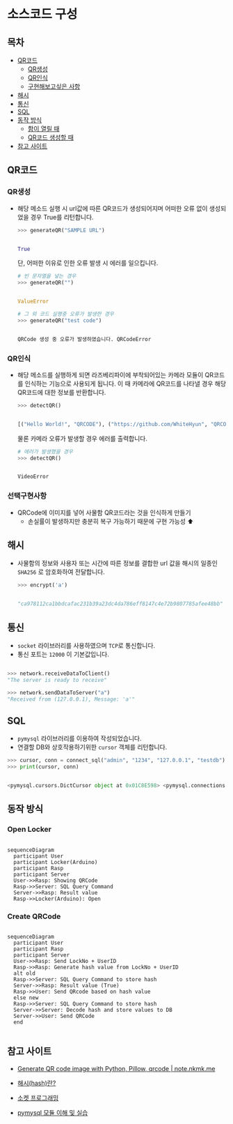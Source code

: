 # 소스코드 구성

## 목차

- [QR코드](#QR코드)
  - [QR생성](#QR생성)
  - [QR인식](#QR인식)
  - [구현해보고싶은 사항](#선택구현사항)
- [해시](#해시)
- [통신](#통신)
- [SQL](#SQL)
- [동작 방식](#동작-방식)
  - [함이 열릴 때](#Open-Locker)
  - [QR코드 생성할 때](#Create-QRCode)
- [참고 사이트](#참고-사이트)

## QR코드

### QR생성

- 해당 메소드 실행 시 url값에 따른 QR코드가 생성되어지며 어떠한 오류 없이 생성되었을 경우 True를 리턴합니다.

  ```python
  >>> generateQR("SAMPLE URL")


  True
  ```

  단, 어떠한 이유로 인한 오류 발생 시 에러를 일으킵니다.

  ```python
  # 빈 문자열을 넣는 경우
  >>> generateQR("")


  ValueError
  ```

  ```python
  # 그 외 코드 실행중 오류가 발생한 경우
  >>> generateQR("test code")


  QRCode 생성 중 오류가 발생하였습니다. QRCodeError
  ```

### QR인식

- 해당 메소드를 실행하게 되면 라즈베리파이에 부착되어있는 카메라 모듈이 QR코드를 인식하는 기능으로 사용되게 됩니다.
  이 때 카메라에 QR코드를 나타낼 경우 해당 QR코드에 대한 정보를 반환합니다.

  ```python
  >>> detectQR()


  [("Hello World!", "QRCODE"), ("https://github.com/WhiteHyun", "QRCODE")]
  ```

  물론 카메라 오류가 발생할 경우 에러를 출력합니다.

  ```python
  # 에러가 발생했을 경우
  >>> detectQR()


  VideoError
  ```

### 선택구현사항

- QRCode에 이미지를 넣어 사물함 QR코드라는 것을 인식하게 만들기
  - 손실률이 발생하지만 충분히 복구 가능하기 때문에 구현 가능성 ⬆

## 해시

- 사물함의 정보와 사용자 또는 시간에 따른 정보를 결합한 url 값을 해시의 일종인 `SHA256` 로 암호화하여 전달합니다.

  ```python
  >>> encrypt('a')


  "ca978112ca1bbdcafac231b39a23dc4da786eff8147c4e72b9807785afee48bb"
  ```

## 통신

- `socket` 라이브러리를 사용하였으며 `TCP`로 통신합니다.
- 통신 포트는 `12000` 이 기본값입니다.

```python

>>> network.receiveDataToClient()
"The server is ready to receive"

>>> network.sendDataToServer("a")
"Received from (127.0.0.1), Message: 'a'"
```

## SQL

- `pymysql` 라이브러리를 이용하여 작성되었습니다.
- 연결할 DB와 상호작용하기위한 `cursor` 객체를 리턴합니다.

```python
>>> cursor, conn = connect_sql("admin", "1234", "127.0.0.1", "testdb")
>>> print(cursor, conn)


<pymysql.cursors.DictCursor object at 0x01C8E598> <pymysql.connections.Connection object at 0x01C8E658>

```

## 동작 방식

### Open Locker

```mermaid

sequenceDiagram
  participant User
  participant Locker(Arduino)
  participant Rasp
  participant Server
  User->>Rasp: Showing QRCode
  Rasp->>Server: SQL Query Command
  Server->>Rasp: Result value
  Rasp->>Locker(Arduino): Open

```

### Create QRCode

```mermaid

sequenceDiagram
  participant User
  participant Rasp
  participant Server
  User->>Rasp: Send LockNo + UserID
  Rasp->>Rasp: Generate hash value from LockNo + UserID
  alt old
  Rasp->>Server: SQL Query Command to store hash
  Server->>Rasp: Result value (True)
  Rasp->>User: Send QRcode based on hash value
  else new
  Rasp->>Server: SQL Query Command to store hash
  Server->>Server: Decode hash and store values to DB
  Server->>User: Send QRCode
  end


```

## 참고 사이트

- [Generate QR code image with Python, Pillow, qrcode | note.nkmk.me](https://note.nkmk.me/en/python-pillow-qrcode/)

- [해시(hash)란?](https://medium.com/@yeon22/crypto-%ED%95%B4%EC%8B%9C-hash-%EB%9E%80-6962be197523)

- [소켓 프로그래밍](https://recipes4dev.tistory.com/153)

- [pymysql 모듈 이해 및 실습](https://www.fun-coding.org/mysql_basic6.html)
